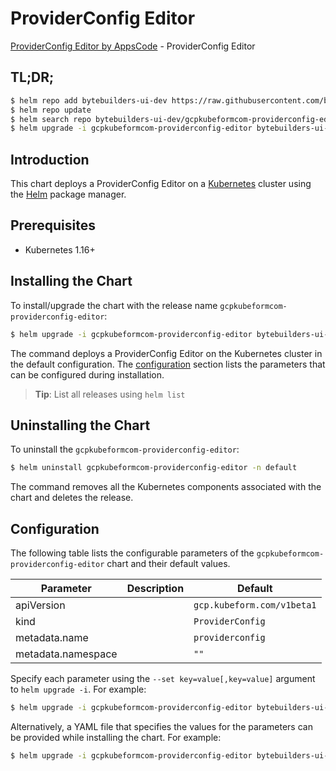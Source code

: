 # ProviderConfig Editor

[ProviderConfig Editor by AppsCode](https://byte.builders) - ProviderConfig Editor

## TL;DR;

```bash
$ helm repo add bytebuilders-ui-dev https://raw.githubusercontent.com/bytebuilders/ui-wizards/
$ helm repo update
$ helm search repo bytebuilders-ui-dev/gcpkubeformcom-providerconfig-editor --version=v0.4.17
$ helm upgrade -i gcpkubeformcom-providerconfig-editor bytebuilders-ui-dev/gcpkubeformcom-providerconfig-editor -n default --create-namespace --version=v0.4.17
```

## Introduction

This chart deploys a ProviderConfig Editor on a [Kubernetes](http://kubernetes.io) cluster using the [Helm](https://helm.sh) package manager.

## Prerequisites

- Kubernetes 1.16+

## Installing the Chart

To install/upgrade the chart with the release name `gcpkubeformcom-providerconfig-editor`:

```bash
$ helm upgrade -i gcpkubeformcom-providerconfig-editor bytebuilders-ui-dev/gcpkubeformcom-providerconfig-editor -n default --create-namespace --version=v0.4.17
```

The command deploys a ProviderConfig Editor on the Kubernetes cluster in the default configuration. The [configuration](#configuration) section lists the parameters that can be configured during installation.

> **Tip**: List all releases using `helm list`

## Uninstalling the Chart

To uninstall the `gcpkubeformcom-providerconfig-editor`:

```bash
$ helm uninstall gcpkubeformcom-providerconfig-editor -n default
```

The command removes all the Kubernetes components associated with the chart and deletes the release.

## Configuration

The following table lists the configurable parameters of the `gcpkubeformcom-providerconfig-editor` chart and their default values.

|     Parameter      | Description |                Default                |
|--------------------|-------------|---------------------------------------|
| apiVersion         |             | <code>gcp.kubeform.com/v1beta1</code> |
| kind               |             | <code>ProviderConfig</code>           |
| metadata.name      |             | <code>providerconfig</code>           |
| metadata.namespace |             | <code>""</code>                       |


Specify each parameter using the `--set key=value[,key=value]` argument to `helm upgrade -i`. For example:

```bash
$ helm upgrade -i gcpkubeformcom-providerconfig-editor bytebuilders-ui-dev/gcpkubeformcom-providerconfig-editor -n default --create-namespace --version=v0.4.17 --set apiVersion=gcp.kubeform.com/v1beta1
```

Alternatively, a YAML file that specifies the values for the parameters can be provided while
installing the chart. For example:

```bash
$ helm upgrade -i gcpkubeformcom-providerconfig-editor bytebuilders-ui-dev/gcpkubeformcom-providerconfig-editor -n default --create-namespace --version=v0.4.17 --values values.yaml
```
